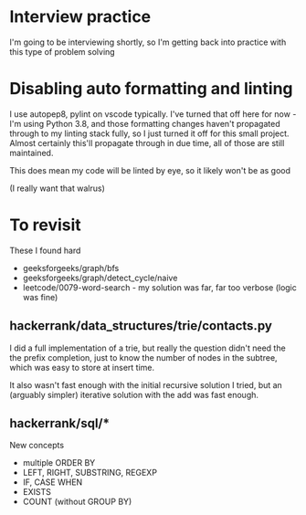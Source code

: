 
# Interview practice

I'm going to be interviewing shortly, so I'm getting back into practice with this type
of problem solving

# Disabling auto formatting and linting

I use autopep8, pylint on vscode typically. I've turned that off here for now - I'm using
Python 3.8, and those formatting changes haven't propagated through to my linting stack
fully, so I just turned it off for this small project. Almost certainly this'll propagate
through in due time, all of those are still maintained.

This does mean my code will be linted by eye, so it likely won't be as good

(I really want that walrus)

# To revisit

These I found hard
- geeksforgeeks/graph/bfs
- geeksforgeeks/graph/detect_cycle/naive
- leetcode/0079-word-search - my solution was far, far too verbose (logic was fine)

## hackerrank/data_structures/trie/contacts.py

I did a full implementation of a trie, but really the question didn't need the the prefix completion, just to know the number of nodes in the subtree, which was easy to store at insert time.

It also wasn't fast enough with the initial recursive solution I tried, but an (arguably simpler) iterative solution with the add was fast enough.

## hackerrank/sql/*

New concepts
- multiple ORDER BY
- LEFT, RIGHT, SUBSTRING, REGEXP
- IF, CASE WHEN
- EXISTS
- COUNT (without GROUP BY)
